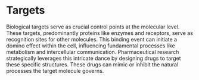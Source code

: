 # Targets

Biological targets serve as crucial control points at the molecular level.
These targets, predominantly proteins like enzymes and receptors, serve as recognition sites for other molecules.
This binding event can initiate a domino effect within the cell, influencing fundamental processes like metabolism and intercellular communication.
Pharmaceutical research strategically leverages this intricate dance by designing drugs to target these specific structures.
These drugs can mimic or inhibit the natural processes the target molecule governs.

<!-- REFERENCES -->

[^rosa2023pharmaceutical]: Chapter 5 of Rosa, J. M. C. (2023). *Pharmaceutical chemistry: Drug design and action*. Walter de Gruyter GmbH & Co KG.
[^kumar2022drug]: Chapter 2 of Kumar, T. D. A. (2022). *Drug design: A conceptual overview*. CRC Press. DOI: [10.1201/9781003298755](https://doi.org/10.1201/9781003298755)
[^stromgaard2017textbook]: Chapters 11-14 of Strømgaard, K., Krogsgaard-Larsen, P., Madsen, U. (2017). *Textbook of drug design and discovery*. CRC Press.
